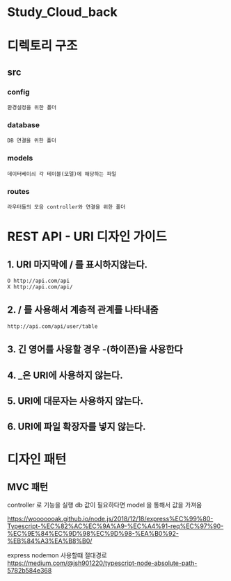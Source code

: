 # Study_Cloud_back

# 디렉토리 구조
## src 
### config
```
환경설정을 위한 폴더
```
### database
```
DB 연결을 위한 폴더
```

### models
```
데이터베이싀 각 테이블(모델)에 해당하는 파일
```

### routes
```
라우터들의 모음 controller와 연결을 위한 폴더
```

# REST API - URI 디자인 가이드

## 1. URI 마지막에 / 를 표시하지않는다.
```
O http://api.com/api
X http://api.com/api/
```

## 2. / 를 사용해서 계층적 관계를 나타내줌
```
http://api.com/api/user/table
```

## 3. 긴 영어를 사용할 경우 -(하이픈)을 사용한다

## 4. _은 URI에 사용하지 않는다.

## 5. URI에 대문자는 사용하지 않는다.

## 6. URI에 파일 확장자를 넣지 않는다.


# 디자인 패턴
## MVC 패턴
controller 로 기능을 실행
db 값이 필요하다면 model 을 통해서 값을 가져옴

https://wooooooak.github.io/node.js/2018/12/18/express%EC%99%80-Typescript-%EC%82%AC%EC%9A%A9-%EC%A4%91-req%EC%97%90-%EC%9E%84%EC%9D%98%EC%9D%98-%EA%B0%92-%EB%84%A3%EA%B8%B0/


express nodemon 사용할떄 절대경로
https://medium.com/@jsh901220/typescript-node-absolute-path-5782b584e368
